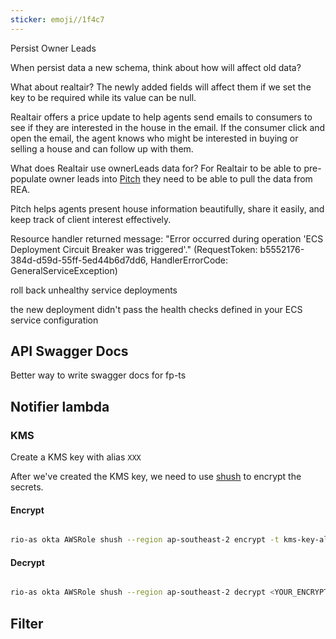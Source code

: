 ```yaml
---
sticker: emoji//1f4c7
---
```

Persist Owner Leads

When persist data a new schema, think about how will affect old data?

What about realtair? The newly added fields will affect them if we set the key to be required while its value can be null.

Realtair offers a price update to help agents send emails to consumers to see if they are interested in the house in the email. If the consumer click and open the email, the agent knows who might be interested in buying or selling a house and can follow up with them.

What does Realtair use ownerLeads data for?
For Realtair to be able to pre-populate owner leads into [Pitch](https://realtair.com/au/product/realtair-pitch/) they need to be able to pull the data from REA.

Pitch helps agents present house information beautifully, share it easily, and keep track of client interest effectively.


Resource handler returned message: "Error occurred during operation 'ECS Deployment Circuit Breaker was triggered'." (RequestToken: b5552176-384d-d59d-55ff-5ed44b6d7dd6, HandlerErrorCode: GeneralServiceException)

roll back unhealthy service deployments

the new deployment didn't pass the health checks defined in your ECS service configuration


## API Swagger Docs
Better way to write swagger docs for fp-ts

## Notifier lambda
### KMS
Create a KMS key with alias `XXX`

After we've created the KMS key, we need to use [shush](https://github.com/realestate-com-au/shush) to encrypt the secrets.
#### Encrypt

```bash

rio-as okta AWSRole shush --region ap-southeast-2 encrypt -t kms-key-alias <YOUR_SECRET_TXT>

```

#### Decrypt

```bash

rio-as okta AWSRole shush --region ap-southeast-2 decrypt <YOUR_ENCRYPTED_SECRET_TXT>

```


## Filter



